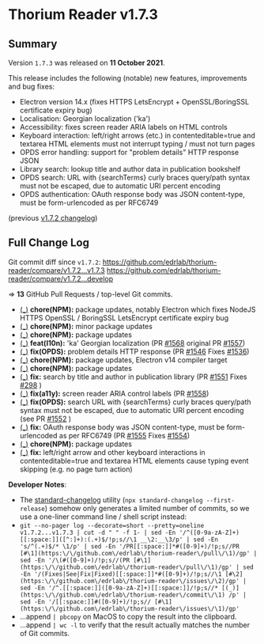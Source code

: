 # Thorium Reader v1.7.3

## Summary

Version `1.7.3` was released on **11 October 2021**.

This release includes the following (notable) new features, improvements and bug fixes:

* Electron version 14.x (fixes HTTPS LetsEncrypt + OpenSSL/BoringSSL certificate expiry bug)
* Localisation: Georgian localization ('ka')
* Accessibility: fixes screen reader ARIA labels on HTML controls
* Keyboard interaction: left/right arrows (etc.) in contenteditable=true and textarea HTML elements must not interrupt typing / must not turn pages
* OPDS error handling: support for "problem details" HTTP response JSON
* Library search: lookup title and author data in publication bookshelf
* OPDS search: URL with {searchTerms} curly braces query/path syntax must not be escaped, due to automatic URI percent encoding
* OPDS authentication: OAuth response body was JSON content-type, must be form-urlencoded as per RFC6749

(previous [v1.7.2 changelog](./CHANGELOG-v1.7.2.md))

## Full Change Log

Git commit diff since `v1.7.2`:
https://github.com/edrlab/thorium-reader/compare/v1.7.2...v1.7.3
https://github.com/edrlab/thorium-reader/compare/v1.7.2...develop

=> **13** GitHub Pull Requests / top-level Git commits.

* [(_)](https://github.com/edrlab/thorium-reader/commit/d1a40be402538e7665ebfe65a2bed00b83e4d98d) __chore(NPM):__ package updates, notably Electron which fixes NodeJS HTTPS OpenSSL / BoringSSL LetsEncrypt certificate expiry bug
* [(_)](https://github.com/edrlab/thorium-reader/commit/7fd03d3c1f3b876762506f63deaf78ae0d769fdd) __chore(NPM):__ minor package updates
* [(_)](https://github.com/edrlab/thorium-reader/commit/f79609d82d5e50e6cb8e324d46a40ee4d403dd9d) __chore(NPM):__ package updates
* [(_)](https://github.com/edrlab/thorium-reader/commit/bece3f3fb8aad145a009d9ed61a9296b427d4dff) __feat(l10n):__ 'ka' Georgian localization (PR [#1568](https://github.com/edrlab/thorium-reader/pull/1568) original PR [#1557](https://github.com/edrlab/thorium-reader/pull/1557))
* [(_)](https://github.com/edrlab/thorium-reader/commit/5e2dfe569a0915e479f560940b62168ad7e1fe38) __fix(OPDS):__ problem details HTTP response (PR [#1546](https://github.com/edrlab/thorium-reader/pull/1546) Fixes [#1536](https://github.com/edrlab/thorium-reader/issues/1536))
* [(_)](https://github.com/edrlab/thorium-reader/commit/2d559bbf2ec525862eb91d3f332a586ba811826e) __chore(NPM):__ package updates, Electron v14 compiler target
* [(_)](https://github.com/edrlab/thorium-reader/commit/819a786a3b670f6bdf25fe90fa2cbfc742c7f5b1) __chore(NPM):__ package updates
* [(_)](https://github.com/edrlab/thorium-reader/commit/cf41d85a2116982ca22cabfee053c38bc40953d3) __fix:__ search by title and author in publication library (PR [#1551](https://github.com/edrlab/thorium-reader/pull/1551) Fixes [#298](https://github.com/edrlab/thorium-reader/issues/298) )
* [(_)](https://github.com/edrlab/thorium-reader/commit/19425b32fbde1f14748bda5f332931ee5810800b) __fix(a11y):__ screen reader ARIA control labels (PR [#1558](https://github.com/edrlab/thorium-reader/pull/1558))
* [(_)](https://github.com/edrlab/thorium-reader/commit/1d11eb37de704cdf36fb41d0d855d84a8c8cbdac) __fix(OPDS):__ search URL with {searchTerms} curly braces query/path syntax must not be escaped, due to automatic URI percent encoding (see PR [#1552](https://github.com/edrlab/thorium-reader/pull/1552) )
* [(_)](https://github.com/edrlab/thorium-reader/commit/e8deeda2ba66cbf80ce134ffc2c1121a0330f85a) __fix:__ OAuth response body was JSON content-type, must be form-urlencoded as per RFC6749 (PR [#1555](https://github.com/edrlab/thorium-reader/pull/1555) Fixes [#1554](https://github.com/edrlab/thorium-reader/issues/1554))
* [(_)](https://github.com/edrlab/thorium-reader/commit/568a07585813218d7658bfe2e1dd27b45507fe1b) __chore(NPM):__ package updates
* [(_)](https://github.com/edrlab/thorium-reader/commit/d7bd8672794f459a51517677a25d4545de669e18) __fix:__ left/right arrow and other keyboard interactions in contenteditable=true and textarea HTML elements cause typing event skipping (e.g. no page turn action)

__Developer Notes__:

* The [standard-changelog](https://github.com/conventional-changelog/conventional-changelog/tree/master/packages/standard-changelog) utility (`npx standard-changelog --first-release`) somehow only generates a limited number of commits, so we use a one-liner command line / shell script instead:
* `git --no-pager log --decorate=short --pretty=oneline v1.7.2...v1.7.3 | cut -d " " -f 1- | sed -En '/^([0-9a-zA-Z]+)[[:space:]]([^:]+):(.+)$/!p;s//\1 __\2:__\3/p' | sed -En 's/^(.+)$/* \1/p' | sed -En '/PR[[:space:]]*#([0-9]+)/!p;s//PR [#\1](https:\/\/github.com\/edrlab\/thorium-reader\/pull\/\1)/gp' | sed -En '/\(#([0-9]+)/!p;s//(PR [#\1](https:\/\/github.com\/edrlab\/thorium-reader\/pull\/\1)/gp' | sed -En '/(Fixes|See|Fix|Fixed)[[:space:]]*#([0-9]+)/!p;s//\1 [#\2](https:\/\/github.com\/edrlab\/thorium-reader\/issues\/\2)/gp' | sed -En '/^.[[:space:]]([0-9a-zA-Z]+)[[:space:]]/!p;s//* [(_)](https:\/\/github.com\/edrlab\/thorium-reader\/commit\/\1) /p' | sed -En '/[[:space:]]#([0-9]+)/!p;s// [#\1](https:\/\/github.com\/edrlab\/thorium-reader\/issues\/\1)/gp'`
* ...append `| pbcopy` on MacOS to copy the result into the clipboard.
* ...append `| wc -l` to verify that the result actually matches the number of Git commits.
